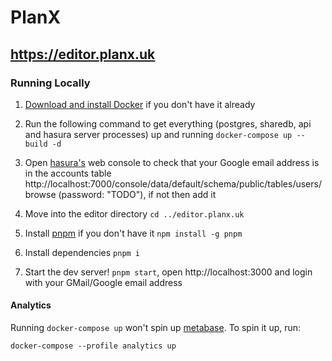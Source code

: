 # PlanX

## https://editor.planx.uk

### Running Locally

1. [Download and install Docker](https://docs.docker.com/get-docker/) if you don't have it already

1. Run the following command to get everything (postgres, sharedb, api and hasura server processes) up and running `docker-compose up --build -d`

1. Open [hasura's](https://hasura.io/) web console to check that your Google email address is in the accounts table http://localhost:7000/console/data/default/schema/public/tables/users/browse (password: "TODO"), if not then add it

1. Move into the editor directory `cd ../editor.planx.uk`

1. Install [pnpm](https://github.com/pnpm/pnpm) if you don't have it `npm install -g pnpm`

1. Install dependencies `pnpm i`

1. Start the dev server! `pnpm start`, open http://localhost:3000 and login with your GMail/Google email address

#### Analytics

Running `docker-compose up` won't spin up [metabase](https://www.metabase.com/).
To spin it up, run:

  `docker-compose --profile analytics up`
